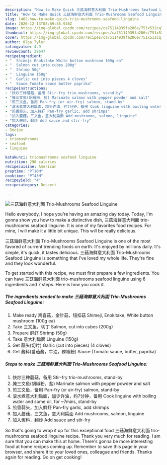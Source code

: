 ```yaml
---
description: "How to Make Quick 三菇海鲜意大利面 Trio-Mushrooms Seafood Linguine"
title: "How to Make Quick 三菇海鲜意大利面 Trio-Mushrooms Seafood Linguine"
slug: 1462-how-to-make-quick-trio-mushrooms-seafood-linguine
date: 2020-12-13T08:59:55.946Z
image: https://img-global.cpcdn.com/recipes/ca75114939fa286e/751x532cq70/三菇海鲜意大利面-trio-mushrooms-seafood-linguine-recipe-main-photo.jpg
thumbnail: https://img-global.cpcdn.com/recipes/ca75114939fa286e/751x532cq70/三菇海鲜意大利面-trio-mushrooms-seafood-linguine-recipe-main-photo.jpg
cover: https://img-global.cpcdn.com/recipes/ca75114939fa286e/751x532cq70/三菇海鲜意大利面-trio-mushrooms-seafood-linguine-recipe-main-photo.jpg
author: Olga Tyler
ratingvalue: 4.9
reviewcount: 39647
recipeingredient:
- "  Shimeji Enokitake White button mushroom 100g ea"
- "  Salmon cut into cubes 200g"
- "  Shrimp 50g"
- "  Linguine 150g"
- "  Garlic cut into pieces 4 cloves"
- "  Sauce Tomato sauce butter paprika"
recipeinstructions:
- "快炒三种蘑菇，备用 Stir-fry trio-mushrooms, stand-by"
- "腌三文鱼(胡椒粉，盐) Marinate salmon with pepper powder and salt"
- "煎三文鱼，备用 Pan-fry (or air-fry) salmon, stand-by"
- "滚水煮意大利扁面，加少许油，约7分钟，备用 Cook linguine with boiling water and some oil, for ~7mins, stand-by"
- "煎香蒜头，加入鲜虾 Pan-fry garlic, add shrimps"
- "加入蘑菇，三文鱼，意大利扁面 Add mushrooms, salmon, linguine"
- "加入酱料，翻炒 Add sauce and stir-fry"
categories:
- Recipe
tags:
- triomushrooms
- seafood
- linguine

katakunci: triomushrooms seafood linguine 
nutrition: 298 calories
recipecuisine: American
preptime: "PT16M"
cooktime: "PT43M"
recipeyield: "4"
recipecategory: Dessert

---
```



![三菇海鲜意大利面 Trio-Mushrooms Seafood Linguine](https://img-global.cpcdn.com/recipes/ca75114939fa286e/751x532cq70/三菇海鲜意大利面-trio-mushrooms-seafood-linguine-recipe-main-photo.jpg)

Hello everybody, I hope you're having an amazing day today. Today, I'm gonna show you how to make a distinctive dish, 三菇海鲜意大利面 trio-mushrooms seafood linguine. It is one of my favorites food recipes. For mine, I will make it a little bit unique. This will be really delicious.

三菇海鲜意大利面 Trio-Mushrooms Seafood Linguine is one of the most favored of current trending foods on earth. It's enjoyed by millions daily. It's simple, it's quick, it tastes delicious. 三菇海鲜意大利面 Trio-Mushrooms Seafood Linguine is something that I've loved my whole life. They're fine and they look wonderful.




To get started with this recipe, we must first prepare a few ingredients. You can have 三菇海鲜意大利面 trio-mushrooms seafood linguine using 6 ingredients and 7 steps. Here is how you cook it.

<!--inarticleads1-->

##### The ingredients needed to make 三菇海鲜意大利面 Trio-Mushrooms Seafood Linguine:

1. Make ready  鸿喜菇，金针菇，钮扣菇 Shimeji, Enokitake, White button mushroom (100g ea)
1. Take  三文鱼，切丁 Salmon, cut into cubes (200g)
1. Prepare  鲜虾 Shrimp (50g)
1. Take  意大利扁面 Linguine (150g)
1. Get  蒜头(切片) Garlic (cut into pieces) (4 cloves)
1. Get  酱料(番茄酱，牛油，辣椒粉) Sauce (Tomato sauce, butter, paprika)




<!--inarticleads2-->

##### Steps to make 三菇海鲜意大利面 Trio-Mushrooms Seafood Linguine:

1. 快炒三种蘑菇，备用 Stir-fry trio-mushrooms, stand-by
1. 腌三文鱼(胡椒粉，盐) Marinate salmon with pepper powder and salt
1. 煎三文鱼，备用 Pan-fry (or air-fry) salmon, stand-by
1. 滚水煮意大利扁面，加少许油，约7分钟，备用 Cook linguine with boiling water and some oil, for ~7mins, stand-by
1. 煎香蒜头，加入鲜虾 Pan-fry garlic, add shrimps
1. 加入蘑菇，三文鱼，意大利扁面 Add mushrooms, salmon, linguine
1. 加入酱料，翻炒 Add sauce and stir-fry




So that's going to wrap it up for this exceptional food 三菇海鲜意大利面 trio-mushrooms seafood linguine recipe. Thank you very much for reading. I am sure that you can make this at home. There's gonna be more interesting food at home recipes coming up. Remember to save this page in your browser, and share it to your loved ones, colleague and friends. Thanks again for reading. Go on get cooking!
